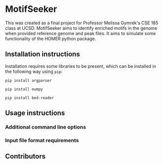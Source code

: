# MotifSeeker

This was created as a final project for Professor Melissa Gymrek's CSE 185 class at UCSD. MotifSeeker aims to identify enriched motifs in the genome when provided reference genome and peak files. It aims to simulate some functionality of the HOMER python package. 

## Installation instructions

Installation requires some libraries to be present, which can be installed in the following way using `pip`:

```pip install argparser```

```pip install numpy```

```pip install bed-reader```

## Usage instructions

### Additional command line options

### Input file format requirements

## Contributors
